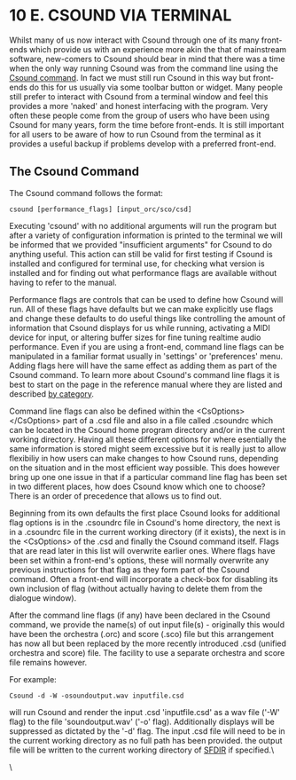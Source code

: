10 E. CSOUND VIA TERMINAL
=========================

Whilst many of us now interact with Csound through one of its many
front-ends which provide us with an experience more akin the that of
mainstream software, new-comers to Csound should bear in mind that there
was a time when the only way running Csound was from the command line
using the [Csound
command](https://csound.com/docs/manual/CommandTop.html). In fact we
must still run Csound in this way but front-ends do this for us usually
via some toolbar button or widget. Many people still prefer to interact
with Csound from a terminal window and feel this provides a more
\'naked\' and honest interfacing with the program. Very often these
people come from the group of users who have been using Csound for many
years, form the time before front-ends. It is still important for all
users to be aware of how to run Csound from the terminal as it provides
a useful backup if problems develop with a preferred front-end.

The Csound Command 
-------------------

The Csound command follows the format:

    csound [performance_flags] [input_orc/sco/csd]

Executing \'csound\' with no additional arguments will run the program
but after a variety of configuration information is printed to the
terminal we will be informed that we provided \"insufficient arguments\"
for Csound to do anything useful. This action can still be valid for
first testing if Csound is installed and configured for terminal use,
for checking what version is installed and for finding out what
performance flags are available without having to refer to the manual.

Performance flags are controls that can be used to define how Csound
will run. All of these flags have defaults but we can make explicitly
use flags and change these defaults to do useful things like controlling
the amount of information that Csound displays for us while running,
activating a MIDI device for input, or altering buffer sizes for fine
tuning realtime audio performance. Even if you are using a front-end,
command line flags can be manipulated in a familiar format usually in
\'settings\' or \'preferences\' menu. Adding flags here will have the
same effect as adding them as part of the Csound command. To learn more
about Csound\'s command line flags it is best to start on the page in
the reference manual where they are listed and described [by
category](https://csound.com/docs/manual/CommandFlagsCategory.html).

Command line flags can also be defined within the \<CsOptions\>
\</CsOptions\> part of a .csd file and also in a file called .csoundrc
which can be located in the Csound home program directory and/or in the
current working directory. Having all these different options for where
esentially the same information is stored might seem excessive but it is
really just to allow flexibiliy in how users can make changes to how
Csound runs, depending on the situation and in the most efficient way
possible. This does however bring up one one issue in that if a
particular command line flag has been set in two different places, how
does Csound know which one to choose? There is an order of precedence
that allows us to find out.

Beginning from its own defaults the first place Csound looks for
additional flag options is in the .csoundrc file in Csound\'s home
directory, the next is in a .csoundrc file in the current working
directory (if it exists), the next is in the \<CsOptions\> of the .csd
and finally the Csound command itself. Flags that are read later in this
list will overwrite earlier ones. Where flags have been set within a
front-end\'s options, these will normally overwrite any previous
instructions for that flag as they form part of the Csound command.
Often a front-end will incorporate a check-box for disabling its own
inclusion of flag (without actually having to delete them from the
dialogue window).

After the command line flags (if any) have been declared in the Csound
command, we provide the name(s) of out input file(s) - originally this
would have been the orchestra (.orc) and score (.sco) file but this
arrangement has now all but been replaced by the more recently
introduced .csd (unified orchestra and score) file. The facility to use
a separate orchestra and score file remains however.

For example:

    Csound -d -W -osoundoutput.wav inputfile.csd

will run Csound and render the input .csd \'inputfile.csd\' as a wav
file (\'-W\' flag) to the file \'soundoutput.wav\' (\'-o\' flag).
Additionally displays will be suppressed as dictated by the \'-d\' flag.
The input .csd file will need to be in the current working directory as
no full path has been provided. the output file will be written to the
current working directory of
[SFDIR](https://csound.com/docs/manual/CommandEnvironment.html) if
specified.\

\
